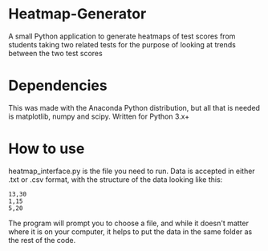 # Heatmap-Generator
A small Python application to generate heatmaps of test scores from students taking two related tests for
the purpose of looking at trends between the two test scores

# Dependencies
This was made with the Anaconda Python distribution, but all that is needed is matplotlib, numpy and scipy. Written for Python 3.x+

# How to use
heatmap_interface.py is the file you need to run. Data is accepted in either .txt or .csv format, with the structure
of the data looking like this:

```
13,30
1,15
5,20
```

The program will prompt you to choose a file, and while it doesn't matter where it is on your computer, it helps to put
the data in the same folder as the rest of the code.
